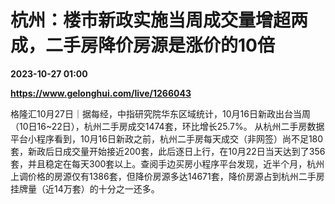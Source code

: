 # 杭州：楼市新政实施当周成交量增超两成，二手房降价房源是涨价的10倍

**2023-10-27 01:00**

**https://www.gelonghui.com/live/1266043**

格隆汇10月27日｜据每经，中指研究院华东区域统计，10月16日新政出台当周（10日16~22日），杭州二手房成交1474套，环比增长25.7%。 从杭州二手房数据平台小程序看到，10月16日新政之前，杭州二手房每天成交（非网签）尚不足180套，新政后日成交量开始接近200套，此后逐日上行，在10月22日当天达到了356套，并且稳定在每天300套以上。查阅手边买房小程序平台发现，近半个月，杭州上调价格的房源仅有1386套，但降价房源多达14671套，降价房源占到杭州二手房挂牌量（近14万套）的十分之一还多。
